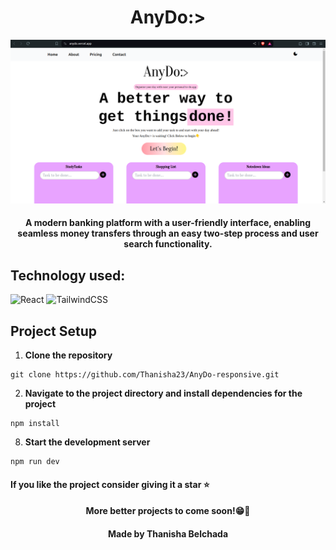 <h1 align="center">AnyDo:></h1>
<p align="center">
  <img src="/public/anydoImage.png" alt="AnyDo">
</p>

<div align="center"><h4>A modern banking platform with a user-friendly interface, enabling seamless money transfers through an easy two-step process and user search functionality.</h3></div>

## Technology used: 
![React](https://img.shields.io/badge/React-20232A?style=for-the-badge&logo=react&logoColor=61DAFB)
![TailwindCSS](https://img.shields.io/badge/Tailwind_CSS-38B2AC?style=for-the-badge&logo=tailwind-css&logoColor=white)

## Project Setup

1. **Clone the repository**
```
git clone https://github.com/Thanisha23/AnyDo-responsive.git
```

2. **Navigate to the project directory and install dependencies for the project**
 ```
npm install
```
8. **Start the development server**
```
npm run dev
```

<div><h4>If you like the project consider giving it a star ⭐</h4></div>
<div align="center"><h4>More better projects to come soon!😁👀</h4></div>
<div align="center"><h4>Made by Thanisha Belchada</h4></div>
